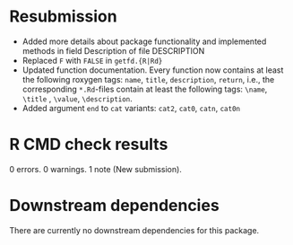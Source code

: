 
# Resubmission

- Added more details about package functionality and implemented methods in
  field Description of file DESCRIPTION
- Replaced `F` with `FALSE` in `getfd.{R|Rd}`
- Updated function documentation. Every function now contains at least the
  following roxygen tags: `name`, `title`, `description`, `return`, i.e., the
  corresponding `*.Rd`-files contain at least the following tags: `\name`,
  `\title` , `\value`, `\description`.
- Added argument `end` to `cat` variants: `cat2`, `cat0`, `catn`, `cat0n`

# R CMD check results

0 errors. 0 warnings. 1 note (New submission).

# Downstream dependencies

There are currently no downstream dependencies for this package.
